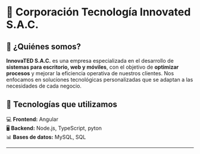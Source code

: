 
# 🏢 Corporación Tecnología Innovated S.A.C.

## 📌 ¿Quiénes somos?  
**InnovaTED S.A.C.** es una empresa especializada en el desarrollo de **sistemas para escritorio, web y móviles**, con el objetivo de **optimizar procesos** y mejorar la eficiencia operativa de nuestros clientes. Nos enfocamos en soluciones tecnológicas personalizadas que se adaptan a las necesidades de cada negocio.  

## 🔧 Tecnologías que utilizamos  

💻 **Frontend:** Angular  
🖥 **Backend:** Node.js, TypeScript, pyton  
📊 **Bases de datos:** MySQL, SQL 

---

